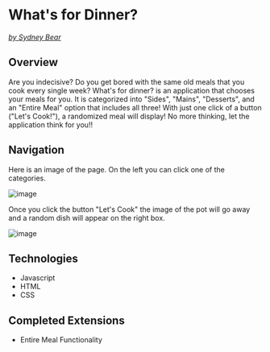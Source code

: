 # What's for Dinner?
*[by Sydney Bear](https://github.com/sydnerd)*
## Overview

Are you indecisive? Do you get bored with the same old meals that you cook every single week? What's for dinner? is an application that chooses your meals for you. It is categorized into "Sides", "Mains", "Desserts", and an "Entire Meal" option that includes all three! With just one click of a button ("Let's Cook!"), a randomized meal will display! No more thinking, let the application think for you!!

## Navigation
Here is an image of the page. On the left you can click one of the categories.

![image](Docs/Page1.png)

Once you click the button "Let's Cook" the image of the pot will go away and a random dish will appear on the right box.

![image](Docs/ButtonClicked1.png)

## Technologies
- Javascript
- HTML
- CSS

## Completed Extensions
- Entire Meal Functionality
